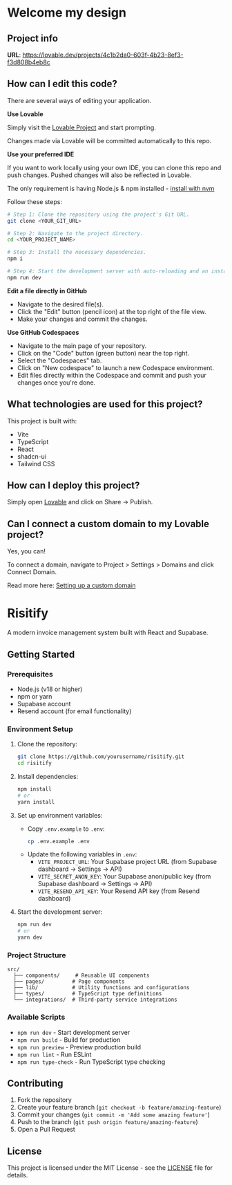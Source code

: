 # Welcome my design

## Project info

**URL**: https://lovable.dev/projects/4c1b2da0-603f-4b23-8ef3-f3d808b4eb8c

## How can I edit this code?

There are several ways of editing your application.

**Use Lovable**

Simply visit the [Lovable Project](https://lovable.dev/projects/4c1b2da0-603f-4b23-8ef3-f3d808b4eb8c) and start prompting.

Changes made via Lovable will be committed automatically to this repo.

**Use your preferred IDE**

If you want to work locally using your own IDE, you can clone this repo and push changes. Pushed changes will also be reflected in Lovable.

The only requirement is having Node.js & npm installed - [install with nvm](https://github.com/nvm-sh/nvm#installing-and-updating)

Follow these steps:

```sh
# Step 1: Clone the repository using the project's Git URL.
git clone <YOUR_GIT_URL>

# Step 2: Navigate to the project directory.
cd <YOUR_PROJECT_NAME>

# Step 3: Install the necessary dependencies.
npm i

# Step 4: Start the development server with auto-reloading and an instant preview.
npm run dev
```

**Edit a file directly in GitHub**

- Navigate to the desired file(s).
- Click the "Edit" button (pencil icon) at the top right of the file view.
- Make your changes and commit the changes.

**Use GitHub Codespaces**

- Navigate to the main page of your repository.
- Click on the "Code" button (green button) near the top right.
- Select the "Codespaces" tab.
- Click on "New codespace" to launch a new Codespace environment.
- Edit files directly within the Codespace and commit and push your changes once you're done.

## What technologies are used for this project?

This project is built with:

- Vite
- TypeScript
- React
- shadcn-ui
- Tailwind CSS

## How can I deploy this project?

Simply open [Lovable](https://lovable.dev/projects/4c1b2da0-603f-4b23-8ef3-f3d808b4eb8c) and click on Share -> Publish.

## Can I connect a custom domain to my Lovable project?

Yes, you can!

To connect a domain, navigate to Project > Settings > Domains and click Connect Domain.

Read more here: [Setting up a custom domain](https://docs.lovable.dev/tips-tricks/custom-domain#step-by-step-guide)

# Risitify

A modern invoice management system built with React and Supabase.

## Getting Started

### Prerequisites

- Node.js (v18 or higher)
- npm or yarn
- Supabase account
- Resend account (for email functionality)

### Environment Setup

1. Clone the repository:

   ```bash
   git clone https://github.com/yourusername/risitify.git
   cd risitify
   ```

2. Install dependencies:

   ```bash
   npm install
   # or
   yarn install
   ```

3. Set up environment variables:

   - Copy `.env.example` to `.env`:
     ```bash
     cp .env.example .env
     ```
   - Update the following variables in `.env`:
     - `VITE_PROJECT_URL`: Your Supabase project URL (from Supabase dashboard -> Settings -> API)
     - `VITE_SECRET_ANON_KEY`: Your Supabase anon/public key (from Supabase dashboard -> Settings -> API)
     - `VITE_RESEND_API_KEY`: Your Resend API key (from Resend dashboard)

4. Start the development server:
   ```bash
   npm run dev
   # or
   yarn dev
   ```

### Project Structure

```
src/
  ├── components/     # Reusable UI components
  ├── pages/         # Page components
  ├── lib/           # Utility functions and configurations
  ├── types/         # TypeScript type definitions
  └── integrations/  # Third-party service integrations
```

### Available Scripts

- `npm run dev` - Start development server
- `npm run build` - Build for production
- `npm run preview` - Preview production build
- `npm run lint` - Run ESLint
- `npm run type-check` - Run TypeScript type checking

## Contributing

1. Fork the repository
2. Create your feature branch (`git checkout -b feature/amazing-feature`)
3. Commit your changes (`git commit -m 'Add some amazing feature'`)
4. Push to the branch (`git push origin feature/amazing-feature`)
5. Open a Pull Request

## License

This project is licensed under the MIT License - see the [LICENSE](LICENSE) file for details.
